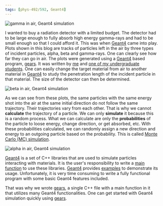 ```yaml
---
tags: [phys-492/592, Geant4]
---
```


![gamma in air, Geant4 simulation]({{site.ina}}/ginair.png)

I wanted to buy a radiation detector with a limited budget. The detector had to be large enough to fully absorb high energy gamma-rays and 
had to be small enough so that I could afford it. This was when [Geant4][] 
came into play. Plots shown in this blog are tracks of particles left in the 
air by three types of incident particles, alpha, beta and gamma-rays. One can 
clearly see how far they can go in air. The plots were generated using a 
[Geant4][] based program, [gears][]. It was written by [me][] and [one of my 
undergraduate students](https://github.com/byljcron). One can easily change 
the target material from air to another material in [Geant4][] 
to study the penetration length of the incident particle in that material. The 
size of the detector can then be determined.

![beta in air, Geant4 simulation]({{site.ina}}/binair.png)

As we can see from these plots, the same particles with the same energy shot
into the air at the same initial direction do not follow the same trajectory.
Their trajectories vary from each other. That is why we cannot **calculate**
the trajectory of a particle. We can only **simulate** it because this is a
random process. What we can calculate are only the **probabilities** of the
particle to loose energy, change direction, or get absorbed, etc. With these
probabilities calculated, we can randomly assign a new direction and energy to
an outgoing particle based on the probability. This is called [Monte Carlo
(MC) simulation](https://en.wikipedia.org/wiki/Monte_Carlo_method).

![alpha in air, Geant4 simulation]({{site.ina}}/ainair.png)

[Geant4][] is a set of C++ libraries that are used to simulate particles
interacting with materials. It is the user's responsibility to write a [main
function](http://en.cppreference.com/w/cpp/language/main_function) to use these
libraries. [Geant4][] provides
[examples](http://geant4-userdoc.web.cern.ch/geant4-userdoc/Doxygen/examples_doc/html/)
to demonstrate its usage. Unfortunately, it is very time consuming to write a
fully functional program with some basic Geant4 features included.

That was why we wrote [gears][], a single C++ file with a main function in it
that utilizes many Geant4 functionalities. One can get started with Geant4
simulation quickly using [gears][].

[Geant4]:https://geant4.web.cern.ch/geant4
[gears]:https://github.com/jintonic/gears
[me]:https://github.com/jintonic
